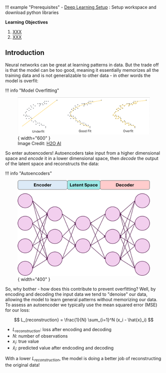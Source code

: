 
!!! example "Prerequisites"
    - [Deep Learning Setup](./00_setup.md) : Setup workspace and download python libraries

**Learning Objectives**
1. [XXX](#)
2. [XXX](#)

## Introduction

Neural networks can be great at learning patterns in data. But the trade off is that the model can be too good, meaning it essentially memorizes all the training data and is not generalizable to other data - in other words the model is overfit:

!!! info "Model Overfitting"
    <figure markdown="span">
      ![](img/overfitting.png){ width="600" }
      <figcaption>Image Credit: [H2O AI](https://h2o.ai/wiki/overfitting/)</figcaption>
    </figure>

So enter autoencoders! Autoencoders take input from a higher dimensional space and _encode_ it in a lower dimensional space, then _decode_ the output of the latent space and reconstructs the data:

!!! info "Autoencoders"
    <figure markdown="span">
      ![](img/autoencoder.png){ width="400" }
      <figcaption></figcaption>
    </figure>


So, why bother - how does this contribute to prevent overfitting? Well, by encoding and decoding the input data we tend to "denoise" our data, allowing the model to learn general patterns without memorizing our data. To assess an autoencoder we typically use the mean squared error (MSE) for our loss:

$$
L_{reconstruction} = \frac{1}{N} \sum_{i=1}^N (x_i - \hat{x}_i)
$$

- $L_{reconstruction}$: loss after encoding and decoding
- $N$: number of observations
- $x_i$: true value
- $\hat{x}_i$: predicted value after endcoding and decoding

With a lower $L_{reconstruction}$, the model is doing a better job of reconstructing the original data!
